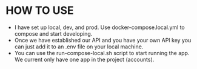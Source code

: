# HOW TO USE

- I have set up local, dev, and prod. Use docker-compose.local.yml to compose and start developing.
- Once we have established our API and you have your own API key you can just add it to an .env file on your local machine.
- You can use the run-compose-local.sh script to start running the app. We current only have one app in the project (accounts).
